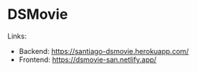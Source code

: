 # DSMovie

Links:

- Backend: https://santiago-dsmovie.herokuapp.com/
- Frontend: https://dsmovie-san.netlify.app/
